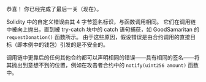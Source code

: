 恭喜！ 你已经完成了最后一关（现在）。

Solidity 中的自定义错误由其 4 字节签名标识，与函数调用相同。 它们在调用链中被向上抛出，直到被 try-catch 块中的 catch 语句捕获，如 GoodSamaritan 的 `requestDonation()` 函数所示。 由于这些原因，假设错误是由合约调用的直接目标（即本例中的钱包）引发的是不安全的。

调用链中更靠后的任何其他合约都可以声明相同的错误——具有相同的签名——将其抛出到意想不到的位置，例如在攻击者合约中的 `notify(uint256 amount)` 函数中。